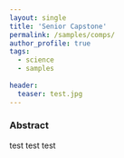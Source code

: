 ```yaml
---
layout: single
title: 'Senior Capstone'
permalink: /samples/comps/
author_profile: true
tags:
  - science
  - samples
  
header:
  teaser: test.jpg
---
```

### Abstract

test test test

<object data="/assets/pdfs/MHoffert_comps_final.pdf" width="1000" height="1000" type='application/pdf'></object>